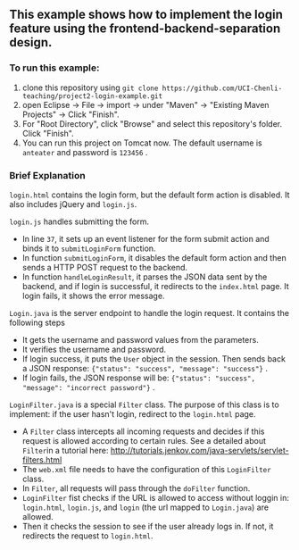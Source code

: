 ## This example shows how to implement the login feature using the frontend-backend-separation design.

### To run this example:
1. clone this repository using `git clone https://github.com/UCI-Chenli-teaching/project2-login-example.git`
2. open Eclipse -> File -> import -> under "Maven" -> "Existing Maven Projects" -> Click "Finish".
3. For "Root Directory", click "Browse" and select this repository's folder. Click "Finish".
4. You can run this project on Tomcat now. The default username is `anteater` and password is `123456` .

### Brief Explanation

`login.html` contains the login form, but the default form action is disabled. It also includes jQuery and `login.js`.


`login.js` handles submitting the form. 
  - In line `37`, it sets up an event listener for the form submit action and binds it to `submitLoginForm` function. 
  - In function `submitLoginForm`, it disables the default form action and then sends a HTTP POST request to the backend.
  - In function `handleLoginResult`, it parses the JSON data sent by the backend, and if login is successful, it redirects to the `index.html` page. It login fails, it shows the error message.


`Login.java` is the server endpoint to handle the login request. It contains the following steps 
  - It gets the username and password values from the parameters.
  - It verifies the username and password.
  - If login success, it puts the `User` object in the session. Then sends back a JSON response: `{"status": "success", "message": "success"}` .
  - If login fails, the JSON response will be: `{"status": "success", "message": "incorrect password"}` .
   
 
 `LoginFilter.java` is a special `Filter` class. The purpose of this class is to implement: if the user hasn't login, redirect to the `login.html` page. 
   - A `Filter` class intercepts all incoming requests and decides if this request is allowed according to certain rules. See a detailed about `Filter`in a tutorial here: http://tutorials.jenkov.com/java-servlets/servlet-filters.html
   - The `web.xml` file needs to have the configuration of this `LoginFilter` class. 
   - In `Filter`, all requests will pass through the `doFilter` function.
   - `LoginFilter` fist checks if the URL is allowed to access without loggin in: `login.html`, `login.js`, and `login` (the url mapped to `Login.java`) are allowed.
   - Then it checks the session to see if the user already logs in. If not, it redirects the request to `login.html`.
  
 
